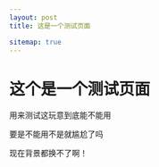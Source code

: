```yaml
---
layout: post
title: 这是一个测试页面

sitemap: true
---
```


# 这个是一个测试页面

用来测试这玩意到底能不能用

要是不能用不是就尴尬了吗



现在背景都换不了啊！